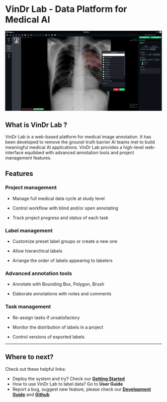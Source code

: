 # VinDr Lab - Data Platform for Medical AI

![VinDr Lab screenshot](img/vinlab_screenshot.png)
## What is VinDr Lab ?

VinDr Lab is a web-based platform for medical image annotation. It has been developed to remove the ground-truth barrier AI teams met to build meaningful medical AI applications. VinDr Lab provides a high-level web-interface equibbed with advanced annotation tools and project management features.

## Features

### Project management

- Manage full medical data cycle at study level

- Control workflow with blind and/or open annotating

- Track project progress and status of each task

### Label management

- Customize preset label groups or create a new one

- Allow hierarchical labels

- Arrange the order of labels appearing to labelers

### Advanced annotation tools

- Annotate with Bounding Box, Polygon, Brush

- Elaborate annotations with notes and comments

### Task management
- Re-assign tasks if unsatisfactory

- Monitor the distribution of labels in a project

- Control versions of exported labels 

---

## Where to next?

Check out these helpful links:

- Deploy the system and try? Check our [**Getting Started**](https://vinbigdata-medical.github.io/vindr-lab/getting-started/)
- How to use VinDr Lab to label data? Go to **User Guide**
- Report a bug, suggest new feature, please check our [**Development Guide**](https://vinbigdata-medical.github.io/vindr-lab/developer-guide/) and [**Github**](https://github.com/vinbigdata-medical/vindr-lab)

&nbsp;